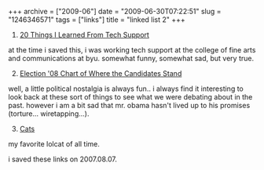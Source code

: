 +++
archive = ["2009-06"]
date = "2009-06-30T07:22:51"
slug = "1246346571"
tags = ["links"]
title = "linked list 2"
+++

1) [20 Things I Learned From Tech Support][1]

at the time i saved this, i was working tech support at the college of
fine arts and communications at byu. somewhat funny, somewhat sad, but
very true.

2) [Election '08 Chart of Where the Candidates Stand][2]

well, a little political nostalgia is always fun.. i always find it
interesting to look back at these sort of things to see what we were
debating about in the past. however i am a bit sad that mr. obama hasn't
lived up to his promises (torture... wiretapping...).

3) [Cats][3]

my favorite lolcat of all time.

i saved these links on 2007.08.07.

[1]: http://kludgespot.blogspot.com/2007/08/20-things-i-learned-from-tech-support.html
[2]: http://www.flickr.com/photos/kentbye/868063604/sizes/o/
[3]: http://www.acc.umu.se/~zqad/cats/index.html?view=1174330218-1174246006011.jpg

